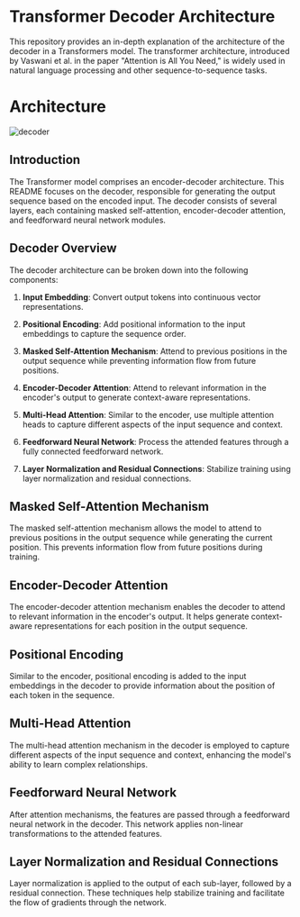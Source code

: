 # Transformer Decoder Architecture

This repository provides an in-depth explanation of the architecture of the decoder in a Transformers model. The transformer architecture, introduced by Vaswani et al. in the paper "Attention is All You Need," is widely used in natural language processing and other sequence-to-sequence tasks.

# Architecture

![decoder](https://i.stack.imgur.com/nV7Ee.jpg)

## Introduction

The Transformer model comprises an encoder-decoder architecture. This README focuses on the decoder, responsible for generating the output sequence based on the encoded input. The decoder consists of several layers, each containing masked self-attention, encoder-decoder attention, and feedforward neural network modules.

## Decoder Overview

The decoder architecture can be broken down into the following components:

1. **Input Embedding**: Convert output tokens into continuous vector representations.

2. **Positional Encoding**: Add positional information to the input embeddings to capture the sequence order.

3. **Masked Self-Attention Mechanism**: Attend to previous positions in the output sequence while preventing information flow from future positions.

4. **Encoder-Decoder Attention**: Attend to relevant information in the encoder's output to generate context-aware representations.

5. **Multi-Head Attention**: Similar to the encoder, use multiple attention heads to capture different aspects of the input sequence and context.

6. **Feedforward Neural Network**: Process the attended features through a fully connected feedforward network.

7. **Layer Normalization and Residual Connections**: Stabilize training using layer normalization and residual connections.

## Masked Self-Attention Mechanism

The masked self-attention mechanism allows the model to attend to previous positions in the output sequence while generating the current position. This prevents information flow from future positions during training.

## Encoder-Decoder Attention

The encoder-decoder attention mechanism enables the decoder to attend to relevant information in the encoder's output. It helps generate context-aware representations for each position in the output sequence.

## Positional Encoding

Similar to the encoder, positional encoding is added to the input embeddings in the decoder to provide information about the position of each token in the sequence.

## Multi-Head Attention

The multi-head attention mechanism in the decoder is employed to capture different aspects of the input sequence and context, enhancing the model's ability to learn complex relationships.

## Feedforward Neural Network

After attention mechanisms, the features are passed through a feedforward neural network in the decoder. This network applies non-linear transformations to the attended features.

## Layer Normalization and Residual Connections

Layer normalization is applied to the output of each sub-layer, followed by a residual connection. These techniques help stabilize training and facilitate the flow of gradients through the network.
